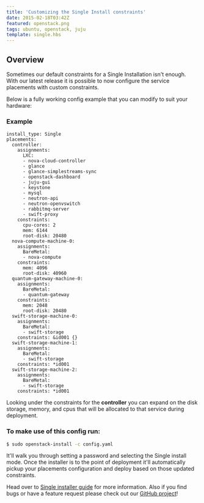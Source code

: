 ```yaml
---
title: 'Customizing the Single Install constraints'
date: 2015-02-18T03:42Z
featured: openstack.png
tags: ubuntu, openstack, juju
template: single.hbs
---
```

## Overview

Sometimes our default constraints for a Single Installation isn't enough. With our latest release it is possible to now configure the service placements with custom constraints.

Below is a fully working config example that you can modify to suit your hardware:

### Example

```
install_type: Single
placements:
  controller:
    assignments:
      LXC:
      - nova-cloud-controller
      - glance
      - glance-simplestreams-sync
      - openstack-dashboard
      - juju-gui
      - keystone
      - mysql
      - neutron-api
      - neutron-openvswitch
      - rabbitmq-server
      - swift-proxy
    constraints:
      cpu-cores: 2
      mem: 6144
      root-disk: 20480
  nova-compute-machine-0:
    assignments:
      BareMetal:
      - nova-compute
    constraints:
      mem: 4096
      root-disk: 40960
  quantum-gateway-machine-0:
    assignments:
      BareMetal:
      - quantum-gateway
    constraints:
      mem: 2048
      root-disk: 20480
  swift-storage-machine-0:
    assignments:
      BareMetal:
      - swift-storage
    constraints: &id001 {}
  swift-storage-machine-1:
    assignments:
      BareMetal:
      - swift-storage
    constraints: *id001
  swift-storage-machine-2:
    assignments:
      BareMetal:
      - swift-storage
    constraints: *id001
```

Looking under the constraints for the **controller** you can expand on
the disk storage, memory, and cpus that will be allocated to that
service during deployment.

### To make use of this config run:

```bash
$ sudo openstack-install -c config.yaml
```
It'll walk you through setting a password and selecting the Single
install mode. Once the installer is to the point of deployment it'll
automatically pickup your placements configuration and deploy based on
those updated constraints.

Head over to
[Single installer guide](http://ubuntu-cloud-installer.readthedocs.org/en/testing/single-installer.guide.html)
for more information. Also if you find bugs or have a feature request
please check out our
[GitHub project](https://github.com/Ubuntu-Solutions-Engineering/openstack-installer)!
